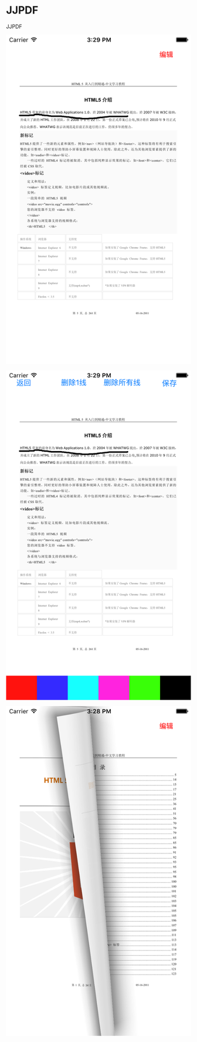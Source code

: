 # JJPDF
JJPDF

![image](https://github.com/microcosmicDjj/JJPDF/blob/master/1.png)

![image](https://github.com/microcosmicDjj/JJPDF/blob/master/2.png)

![image](https://github.com/microcosmicDjj/JJPDF/blob/master/3.png)
